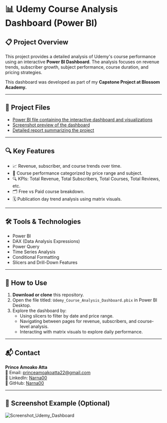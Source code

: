# 📊 Udemy Course Analysis Dashboard (Power BI)

## 📋 Project Overview
This project provides a detailed analysis of Udemy's course performance using an interactive **Power BI Dashboard**. The analysis focuses on revenue trends, subscriber growth, subject performance, course duration, and pricing strategies.

This dashboard was developed as part of my **Capstone Project at Blossom Academy.**

---

## 📂 Project Files
- <a href="https://github.com/Narna00/PowerBI-Udemy-Course-Analysis/blob/main/Udemy_Course_Analysis_Dashboard.pbix">Power BI file containing the interactive dashboard and visualizations</a>
- <a href="https://github.com/Narna00/PowerBI-Udemy-Course-Analysis/blob/main/Screenshot_Udemy_Dashboard.png">Screenshot preview of the dashboard<a/>
- <a href="https://github.com/Narna00/PowerBI-Udemy-Course-Analysis/blob/main/Udemy_Dashboard_Report.pdf">Detailed report summarizing the project</a>

---

## 🔍 Key Features
- 📈 Revenue, subscriber, and course trends over time.
- 🎯 Course performance categorized by price range and subject.
- 🔍 KPIs: Total Revenue, Total Subscribers, Total Courses, Total Reviews, etc.
- 🗂️ Free vs Paid course breakdown.
- 🗓️ Publication day trend analysis using matrix visuals.

---

## 🛠️ Tools & Technologies
- Power BI
- DAX (Data Analysis Expressions)
- Power Query
- Time Series Analysis
- Conditional Formatting
- Slicers and Drill-Down Features

---

## 🚀 How to Use
1. **Download or clone** this repository.
2. Open the file titled: `Udemy_Course_Analysis_Dashboard.pbix` in Power BI Desktop.
3. Explore the dashboard by:
   - Using slicers to filter by date and price range.
   - Navigating between pages for revenue, subscribers, and course-level analysis.
   - Interacting with matrix visuals to explore daily performance.

---


## 📬 Contact
**Prince Amoako Atta**  
📧 Email: princeamoakoatta22@gmail.com  
🔗 LinkedIn: [Narna00](https://linkedin.com/in/narna00)  
🔗 GitHub: [Narna00](https://github.com/Narna00)

---

## 📸 Screenshot Example (Optional)
![Screenshot_Udemy_Dashboard](https://github.com/user-attachments/assets/346043cc-4b07-4044-8ae2-8765e089c497)
